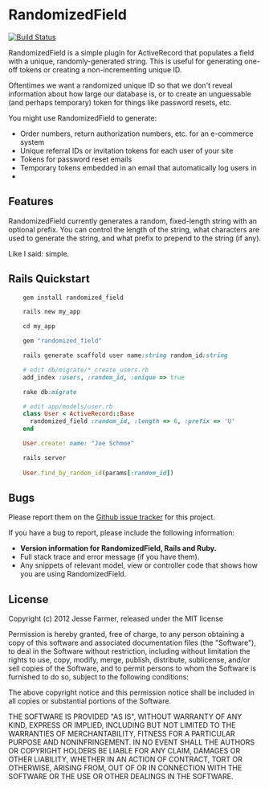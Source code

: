 # RandomizedField

[![Build Status](http://travis-ci.org/jfarmer/randomized_field.png)](http://travis-ci.org/jfarmer/randomized_field)

RandomizedField is a simple plugin for ActiveRecord that populates a field with a unique,
randomly-generated string.  This is useful for generating one-off tokens or creating a
non-incrementing unique ID.

Oftentimes we want a randomized unique ID so that we don't reveal information about how
large our database is, or to create an unguessable (and perhaps temporary) token for
things like password resets, etc.

You might use RandomizedField to generate:
* Order numbers, return authorization numbers, etc. for an e-commerce system
* Unique referral IDs or invitation tokens for each user of your site
* Tokens for password reset emails
* Temporary tokens embedded in an email that automatically log users in
* 

## Features

RandomizedField currently generates a random, fixed-length string with an optional prefix.
You can control the length of the string, what characters are used to generate the string, and what
prefix to prepend to the string (if any).

Like I said: simple.

## Rails Quickstart
```ruby
    gem install randomized_field

    rails new my_app

    cd my_app

    gem "randomized_field"

    rails generate scaffold user name:string random_id:string

    # edit db/migrate/*_create_users.rb
    add_index :users, :random_id, :unique => true

    rake db:migrate

    # edit app/models/user.rb
    class User < ActiveRecord::Base
	  randomized_field :random_id, :length => 6, :prefix => 'U'
    end

    User.create! name: "Joe Schmoe"

    rails server
	
	User.find_by_random_id(params[:random_id])
```
	
## Bugs

Please report them on the [Github issue
tracker](http://github.com/jfarmer/randomized_field_/issues) for this project.

If you have a bug to report, please include the following information:

* **Version information for RandomizedField, Rails and Ruby.**
* Full stack trace and error message (if you have them).
* Any snippets of relevant model, view or controller code that shows how you
  are using RandomizedField.


## License

Copyright (c) 2012 Jesse Farmer, released under the MIT license

Permission is hereby granted, free of charge, to any person obtaining
a copy of this software and associated documentation files (the
"Software"), to deal in the Software without restriction, including
without limitation the rights to use, copy, modify, merge, publish,
distribute, sublicense, and/or sell copies of the Software, and to
permit persons to whom the Software is furnished to do so, subject to
the following conditions:

The above copyright notice and this permission notice shall be
included in all copies or substantial portions of the Software.

THE SOFTWARE IS PROVIDED "AS IS", WITHOUT WARRANTY OF ANY KIND,
EXPRESS OR IMPLIED, INCLUDING BUT NOT LIMITED TO THE WARRANTIES OF
MERCHANTABILITY, FITNESS FOR A PARTICULAR PURPOSE AND
NONINFRINGEMENT. IN NO EVENT SHALL THE AUTHORS OR COPYRIGHT HOLDERS BE
LIABLE FOR ANY CLAIM, DAMAGES OR OTHER LIABILITY, WHETHER IN AN ACTION
OF CONTRACT, TORT OR OTHERWISE, ARISING FROM, OUT OF OR IN CONNECTION
WITH THE SOFTWARE OR THE USE OR OTHER DEALINGS IN THE SOFTWARE.

